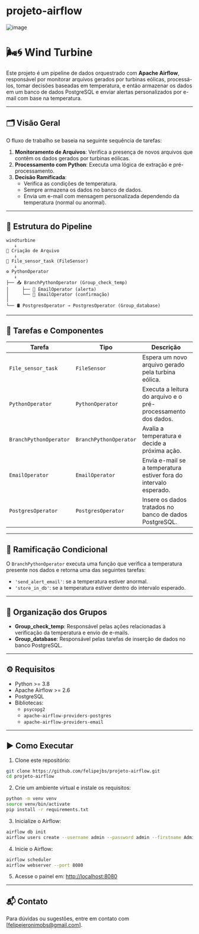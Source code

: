 # projeto-airflow
![image](https://github.com/user-attachments/assets/7f0f7c3d-a3d1-4fdf-8d50-c2f015785dfe)

# 🌬️🌀 Wind Turbine

Este projeto é um pipeline de dados orquestrado com **Apache Airflow**, responsável por monitorar arquivos gerados por turbinas eólicas, processá-los, tomar decisões baseadas em temperatura, e então armazenar os dados em um banco de dados PostgreSQL e enviar alertas personalizados por e-mail com base na temperatura.

---

## 🗂️ Visão Geral

O fluxo de trabalho se baseia na seguinte sequência de tarefas:

1. **Monitoramento de Arquivos**: Verifica a presença de novos arquivos que contêm os dados gerados por turbinas eólicas.
2. **Processamento com Python**: Executa uma lógica de extração e pré-processamento.
3. **Decisão Ramificada**:
   - Verifica as condições de temperatura.
   - Sempre armazena os dados no banco de dados.
   - Envia um e-mail com mensagem personalizada dependendo da temperatura (normal ou anormal).

---

## 📌 Estrutura do Pipeline

```text
windturbine 
   ↓
📁 Criação de Arquivo
   ↓
📁 File_sensor_task (FileSensor)
   ↓
⚙️ PythonOperator
   ↓
├── 📤 BranchPythonOperator (Group_check_temp)
│     ├── 📧 EmailOperator (alerta)
│     └── 📧 EmailOperator (confirmação)
│
└── 🛢️ PostgresOperator → PostgresOperator (Group_database)
```

---

## 🧩 Tarefas e Componentes

| Tarefa                  | Tipo                  | Descrição |
|------------------------|-----------------------|-----------|
| `File_sensor_task`     | `FileSensor`          | Espera um novo arquivo gerado pela turbina eólica. |
| `PythonOperator`       | `PythonOperator`      | Executa a leitura do arquivo e o pré-processamento dos dados. |
| `BranchPythonOperator` | `BranchPythonOperator`| Avalia a temperatura e decide a próxima ação. |
| `EmailOperator`        | `EmailOperator`       | Envia e-mail se a temperatura estiver fora do intervalo esperado. |
| `PostgresOperator`     | `PostgresOperator`    | Insere os dados tratados no banco de dados PostgreSQL. |

---

## 🔀 Ramificação Condicional

O `BranchPythonOperator` executa uma função que verifica a temperatura presente nos dados e retorna uma das seguintes tarefas:

- `'send_alert_email'`: se a temperatura estiver anormal.
- `'store_in_db'`: se a temperatura estiver dentro do intervalo esperado.

---

## 📁 Organização dos Grupos

- **Group_check_temp**: Responsável pelas ações relacionadas à verificação da temperatura e envio de e-mails.
- **Group_database**: Responsável pelas tarefas de inserção de dados no banco PostgreSQL.

---

## ⚙️ Requisitos

- Python >= 3.8
- Apache Airflow >= 2.6
- PostgreSQL
- Bibliotecas:
  - `psycopg2`
  - `apache-airflow-providers-postgres`
  - `apache-airflow-providers-email`

---

## ▶️ Como Executar

1. Clone este repositório:
```bash
git clone https://github.com/felipejbs/projeto-airflow.git
cd projeto-airflow
```

2. Crie um ambiente virtual e instale os requisitos:
```bash
python -m venv venv
source venv/bin/activate
pip install -r requirements.txt
```

3. Inicialize o Airflow:
```bash
airflow db init
airflow users create --username admin --password admin --firstname Admin --lastname User --role Admin --email admin@example.com
```

4. Inicie o Airflow:
```bash
airflow scheduler
airflow webserver --port 8080
```

5. Acesse o painel em: [http://localhost:8080](http://localhost:8080)

---

## 📬 Contato

Para dúvidas ou sugestões, entre em contato com [felipejeronimobs@gmail.com].
